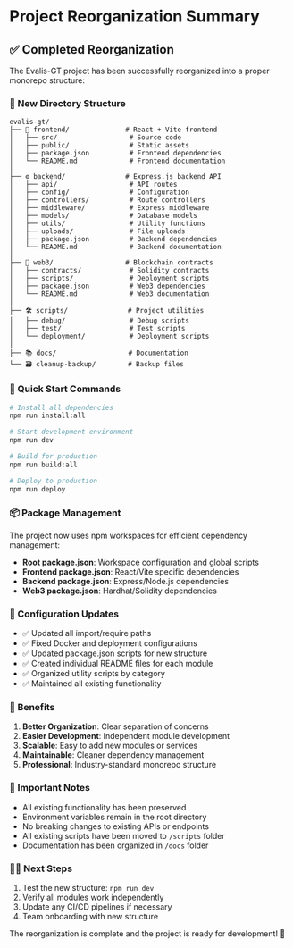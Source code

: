 # Project Reorganization Summary

## ✅ Completed Reorganization

The Evalis-GT project has been successfully reorganized into a proper monorepo structure:

### 📁 New Directory Structure

```
evalis-gt/
├── 🎨 frontend/              # React + Vite frontend
│   ├── src/                  # Source code
│   ├── public/               # Static assets
│   ├── package.json          # Frontend dependencies
│   └── README.md             # Frontend documentation
│
├── ⚙️ backend/               # Express.js backend API
│   ├── api/                  # API routes
│   ├── config/               # Configuration
│   ├── controllers/          # Route controllers
│   ├── middleware/           # Express middleware
│   ├── models/               # Database models
│   ├── utils/                # Utility functions
│   ├── uploads/              # File uploads
│   ├── package.json          # Backend dependencies
│   └── README.md             # Backend documentation
│
├── 🔗 web3/                  # Blockchain contracts
│   ├── contracts/            # Solidity contracts
│   ├── scripts/              # Deployment scripts
│   ├── package.json          # Web3 dependencies
│   └── README.md             # Web3 documentation
│
├── 🛠️ scripts/               # Project utilities
│   ├── debug/                # Debug scripts
│   ├── test/                 # Test scripts
│   └── deployment/           # Deployment scripts
│
├── 📚 docs/                  # Documentation
└── 🗃️ cleanup-backup/        # Backup files
```

### 🚀 Quick Start Commands

```bash
# Install all dependencies
npm run install:all

# Start development environment
npm run dev

# Build for production  
npm run build:all

# Deploy to production
npm run deploy
```

### 📦 Package Management

The project now uses npm workspaces for efficient dependency management:

- **Root package.json**: Workspace configuration and global scripts
- **Frontend package.json**: React/Vite specific dependencies
- **Backend package.json**: Express/Node.js dependencies  
- **Web3 package.json**: Hardhat/Solidity dependencies

### 🔧 Configuration Updates

- ✅ Updated all import/require paths
- ✅ Fixed Docker and deployment configurations
- ✅ Updated package.json scripts for new structure
- ✅ Created individual README files for each module
- ✅ Organized utility scripts by category
- ✅ Maintained all existing functionality

### 🎯 Benefits

1. **Better Organization**: Clear separation of concerns
2. **Easier Development**: Independent module development
3. **Scalable**: Easy to add new modules or services
4. **Maintainable**: Cleaner dependency management
5. **Professional**: Industry-standard monorepo structure

### 🚨 Important Notes

- All existing functionality has been preserved
- Environment variables remain in the root directory
- No breaking changes to existing APIs or endpoints
- All existing scripts have been moved to `/scripts` folder
- Documentation has been organized in `/docs` folder

### 🏃‍♂️ Next Steps

1. Test the new structure: `npm run dev`
2. Verify all modules work independently
3. Update any CI/CD pipelines if necessary
4. Team onboarding with new structure

The reorganization is complete and the project is ready for development! 🎉
